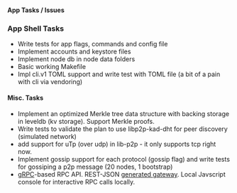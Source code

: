 #### App Tasks / Issues

### App Shell Tasks
- Write tests for app flags, commands and config file
- Implement accounts and keystore files
- Implement node db in node data folders
- Basic working Makefile
- Impl cli.v1 TOML support and write test with TOML file (a bit of a pain with cli via vendoring)

#### Misc. Tasks
- Implement an optimized Merkle tree data structure with backing storage in leveldb (kv storage). Support Merkle proofs.
- Write tests to validate the plan to use libp2p-kad-dht for peer discovery (simulated network)
- add support for uTp (over udp) in lib-p2p - it only supports tcp right now.
- Implement gossip support for each protocol (gossip flag) and write tests for gossiping a p2p message (20 nodes, 1 bootstrap)
- [gRPC](https://grpc.io/docs/tutorials/basic/go.html)-based RPC API. REST-JSON [generated gateway](https://github.com/grpc-ecosystem/grpc-gateway). Local Javscript console for interactive RPC calls locally.
 
